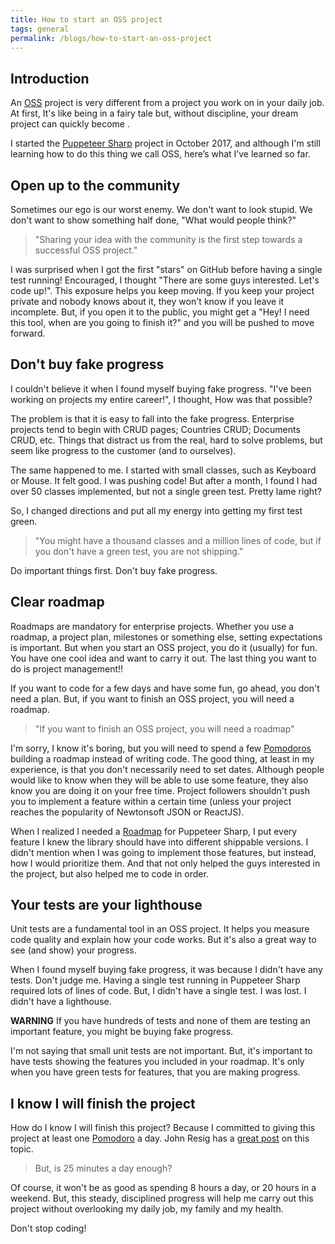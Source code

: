 ```yaml
---
title: How to start an OSS project
tags: general
permalink: /blogs/how-to-start-an-oss-project
---
```


## Introduction

An [OSS](https://opensource.com/resources/what-open-source) project is very different from a project you work on in your daily job. At first, It's like being in a fairy tale but, without discipline, your dream project can quickly become <insert a boring movie reference here>.

I started the [Puppeteer Sharp](https://github.com/kblok/puppeteer-sharp) project in October 2017, and although I'm still learning how to do this thing we call OSS, here’s what I’ve learned so far.

## Open up to the community

Sometimes our ego is our worst enemy. We don't want to look stupid. We don't want to show something half done, "What would people think?"

> "Sharing your idea with the community is the first step towards a successful OSS project."

I was surprised when I got the first "stars" on GitHub before having a single test running! Encouraged, I thought "There are some guys interested. Let's code up!". This exposure helps you keep moving. If you keep your project private and nobody knows about it, they won't know if you leave it incomplete. But, if you open it to the public, you might get a "Hey! I need this tool, when are you going to finish it?" and you will be pushed to move forward.

## Don't buy fake progress

I couldn't believe it when I found myself buying fake progress. "I've been working on projects my entire career!", I thought, How was that possible?

The problem is that it is easy to fall into the fake progress. Enterprise projects tend to begin with CRUD pages; Countries CRUD; Documents CRUD, etc. Things that distract us from the real, hard to solve problems, but seem like progress to the customer (and to ourselves).

The same happened to me. I started with small classes, such as Keyboard or Mouse. It felt good. I was pushing code! But after a month, I found I had over 50 classes implemented, but not a single green test. Pretty lame right?

So, I changed directions and put all my energy into getting my first test green.

> "You might have a thousand classes and a million lines of code, but if you don't have a green test, you are not shipping."

Do important things first. Don't buy fake progress.

## Clear roadmap

Roadmaps are mandatory for enterprise projects. Whether you use a roadmap, a project plan, milestones or something else, setting expectations is important. But when you start an OSS project, you do it (usually) for fun. You have one cool idea and want to carry it out. The last thing you want to do is project management!!

If you want to code for a few days and have some fun, go ahead, you don't need a plan. But, if you want to finish an OSS project, you will need a roadmap.

> "If you want to finish an OSS project, you will need a roadmap"

I'm sorry, I know it's boring, but you will need to spend a few [Pomodoros](https://en.wikipedia.org/wiki/Pomodoro_Technique) building a roadmap instead of writing code. The good thing, at least in my experience, is that you don't necessarily need to set dates. Although people would like to know when they will be able to use some feature, they also know you are doing it on your free time. Project followers shouldn't push you to implement a feature within a certain time (unless your project reaches the popularity of Newtonsoft JSON or ReactJS).

When I realized I needed a [Roadmap](http://www.hardkoded.com/blogs/puppeteer-sharp-monthly-february-2018) for Puppeteer Sharp, I put every feature I knew the library should have into different shippable versions. I didn't mention when I was going to implement those features, but instead, how I would prioritize them. And that not only helped the guys interested in the project, but also helped me to code in order.

## Your tests are your lighthouse

Unit tests are a fundamental tool in an OSS project. It helps you measure code quality and explain how your code works. But it's also a great way to see (and show) your progress.

When I found myself buying fake progress, it was because I didn't have any tests. Don't judge me. Having a single test running in Puppeteer Sharp required lots of lines of code. But, I didn't have a single test. I was lost. I didn't have a lighthouse.

**WARNING**
If you have hundreds of tests and none of them are testing an important feature, you might be buying fake progress.

I'm not saying that small unit tests are not important. But, it's important to have tests showing the features you included in your roadmap. It's only when you have green tests for features, that you are making progress.

## I know I will finish the project

How do I know I will finish this project?
Because I committed to giving this project at least one [Pomodoro](https://en.wikipedia.org/wiki/Pomodoro_Technique) a day. John Resig has a [great post](https://johnresig.com/blog/write-code-every-day/) on this topic.

> But, is 25 minutes a day enough?

Of course, it won't be as good as spending 8 hours a day, or 20 hours in a weekend. But, this steady, disciplined progress will help me carry out this project without overlooking my daily job, my family and my health.

Don't stop coding!

